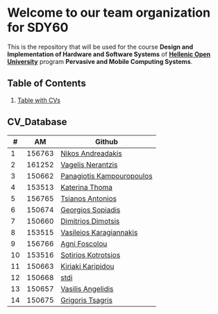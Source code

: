 # Welcome to our team organization for SDY60

This is the repository that will be used for the course **Design and Implementation of Hardware and Software Systems** of **[Hellenic Open University](https://www.eap.gr/en/)** program **Pervasive and Mobile Computing Systems**.

## Table of Contents

1. [Table with CVs](#cv_database)

## CV_Database


| # | AM | Github | 
| -- | -- | -- |
| 1 | 156763 | [Nikos Andreadakis](https://github.com/NikosAndreadakis) |
| 2 | 161252 | [Vagelis Nerantzis](https://github.com/vagelisNerantzis) |
| 3 | 150662 | [Panagiotis Kampouropoulos](https://github.com/panoskam) |
| 4 | 153513 | [Katerina Thoma](https://github.com/Katethoma) |
| 5 | 156765 | [Tsianos Antonios](https://github.com/atsiano81) |
| 6 | 150674 | [Georgios Sopiadis](https://github.com/gsopy) |
| 7 | 150660 | [Dimitrios Dimotsis](https://github.com/dimidimots) |
| 8 | 153515 | [Vasileios Karagiannakis](https://github.com/vkaragia) |
| 9 | 156766 | [Agni Foscolou](https://github.com/afoscolou) |
| 10 | 153516 | [Sotirios Kotrotsios](https://github.com/sotkot) |
| 11 | 150663 | [Kiriaki Karipidou](https://github.com/kiriakikar) |
| 12 | 150668 | [stdi](https://github.com/stdi) |
| 13 | 150657 | [Vasilis Angelidis](https://github.com/vangelidis) |
| 14 | 150675 | [Grigoris Tsagris](https://github.com/gregtsag) |
